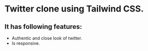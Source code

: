 # Twitter clone using Tailwind CSS.
## It has following features:
- Authentic and close look of twitter.
- Is responsive.

